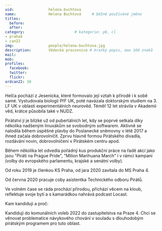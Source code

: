 ```yaml
---
uid:                helena.buchtova
name:               Helena Buchtová  	# běžně používáné jméno
titles:
  before: 
  after: 
category:                       # kategorie: p6, cl
- praha4
- can22
img: 		        people/helena-buchtova.jpg
description:        Vědecká pracovnice # kratký popis, max 160 znaků
mail: 
mob: 			
profiles:
  facebook:
  twitter: 
  flickr: 
ordcan22: 10
---
```


Helča pochází z Jesenicka, které formovalo její vztah k přírodě i k sobě samé. Vystudovala biologii PřF UK, poté navázala doktorským studiem na 3. LF UK v oblasti experimentálních neurověd. Téměř 12 let strávila v Akademii věd, krátce působila také v NUDZ.

Pirátství jí je blízké už od pubertálních let, kdy se poprvé setkala díky několika nadšeným linuxákům se svobodným softwarem. Aktivně se nalodila během úspěšné plavby do Poslanecké sněmovny v létě 2017 a ihned začala dobrovolničit. Zprvu hlavně formou Pirátského divadla, rozdávání novin, dobrovolničení v Pirátském centru apod.

Během několika let odvedla pořádný kus produkční práce na řadě akcí jako jsou "Piráti na Prague Pride", "Milion Marihuana March" i v rámci kampaní (volby do evropského parlamentu, krajské a senátní volby).

Od roku 2019 je členkou KS Praha, od jara 2020 zavítala do MS Praha 4.

Od června 2020 pracuje coby asistentka Technického odboru Pirátů.

Ve volném čase se ráda prochází přírodou, přichází věcem na kloub, reflektuje svoje bytí a s kamarádkou nahrává podcast Locast.

Kam kandiduji a proč:

Kandiduji do komunálních voleb 2022 do zastupitelstva na Praze 4. Chci se věnovat problematice návykového chování v souladu s dlouhodobým pirátským programem pro tuto oblast.



